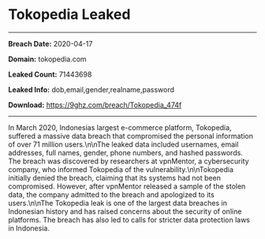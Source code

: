 # Tokopedia Leaked

------------
**Breach Date:** 2020-04-17

**Domain:** tokopedia.com

**Leaked Count:** 71443698

**Leaked Info:** dob,email,gender,realname,password

**Download:** https://9ghz.com/breach/Tokopedia_474f

------------
In March 2020, Indonesias largest e-commerce platform, Tokopedia, suffered a massive data breach that compromised the personal information of over 71 million users.\n\nThe leaked data included usernames, email addresses, full names, gender, phone numbers, and hashed passwords. The breach was discovered by researchers at vpnMentor, a cybersecurity company, who informed Tokopedia of the vulnerability.\n\nTokopedia initially denied the breach, claiming that its systems had not been compromised. However, after vpnMentor released a sample of the stolen data, the company admitted to the breach and apologized to its users.\n\nThe Tokopedia leak is one of the largest data breaches in Indonesian history and has raised concerns about the security of online platforms. The breach has also led to calls for stricter data protection laws in Indonesia.
